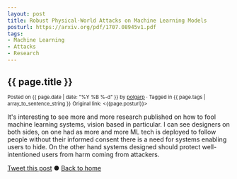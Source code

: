```yaml
---
layout: post
title: Robust Physical-World Attacks on Machine Learning Models
posturl: https://arxiv.org/pdf/1707.08945v1.pdf
tags:
- Machine Learning
- Attacks
- Research
---
```


## {{ page.title }}
<span style="font-size: 0.8em; line-height: 0.8em">Posted on {{ page.date | date: "%Y %B %-d" }} by <a href="https://twitter.com/polgarp">polgarp</a> &middot; Tagged in {{ page.tags | array_to_sentence_string }}</span>
<span style="font-size: 0.8em; line-height: 0.8em">Original link: <{{page.posturl}}></span>

It's interesting to see more and more research published on how to fool machine learning systems, vision based in particular. I can see designers on both sides, on one had as more and more ML tech is deployed to follow people without their informed consent there is a need for systems enabling users to hide. On the other hand systems designed should protect well-intentioned users from harm coming from attackers.

<!--more-->
<a href="http://twitter.com/share?text={{page.title}}&url={{site.site_baseurl}}{{page.url}}&via=polgarp" target="_blank">Tweet this post</a> &#x25cf; <a href="{{ site.baseurl }}">Back to home</a>
